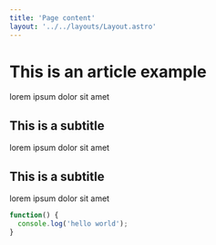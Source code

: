 ```yaml
---
title: 'Page content'
layout: '../../layouts/Layout.astro'
---
```


# This is an article example
lorem ipsum dolor sit amet

## This is a subtitle
lorem ipsum dolor sit amet

## This is a subtitle
lorem ipsum dolor sit amet

```javascript
function() {
  console.log('hello world');
}
```
